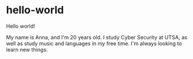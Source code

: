 # hello-world

Hello world!

My name is Anna, and I'm 20 years old.
I study Cyber Security at UTSA, as well as study music and languages in my free time. I'm always looking to learn new things.
